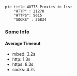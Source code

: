 
```mermaid
pie title 48773 Proxies in list
    "HTTP" : 21278
    "HTTPS": 5615
    "SOCKS" : 26834
```

### Some Info
#### Average Timeout

- mixed: 3.2s
- http: 1.3s
- https: 8.3s
- socks: 4.7s